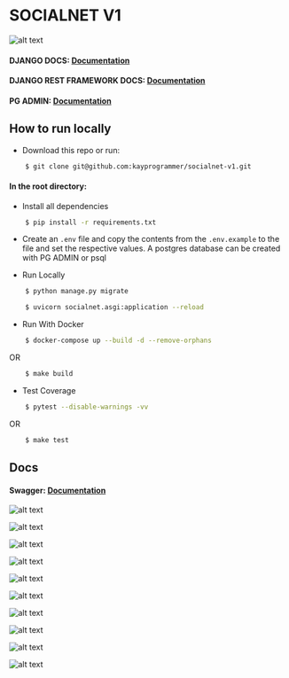 # SOCIALNET V1

![alt text](https://github.com/kayprogrammer/socialnet-v1/blob/main/display/drf.png?raw=true)


#### DJANGO DOCS: [Documentation](https://docs.djangoproject.com/en/4.2/)
#### DJANGO REST FRAMEWORK DOCS: [Documentation](https://www.django-rest-framework.org/)

#### PG ADMIN: [Documentation](https://pgadmin.org) 


## How to run locally

* Download this repo or run: 
```bash
    $ git clone git@github.com:kayprogrammer/socialnet-v1.git
```

#### In the root directory:
- Install all dependencies
```bash
    $ pip install -r requirements.txt
```
- Create an `.env` file and copy the contents from the `.env.example` to the file and set the respective values. A postgres database can be created with PG ADMIN or psql

- Run Locally
```bash
    $ python manage.py migrate 
```
```bash
    $ uvicorn socialnet.asgi:application --reload
```

- Run With Docker
```bash
    $ docker-compose up --build -d --remove-orphans
```
OR
```bash
    $ make build
```

- Test Coverage
```bash
    $ pytest --disable-warnings -vv
```
OR
```bash
    $ make test
```

## Docs
<!-- #### API Url: [Socialnet Docs](http://127.0.0.1:8000/)  -->
#### Swagger: [Documentation](https://swagger.io/docs/)

![alt text](https://github.com/kayprogrammer/socialnet-v1/blob/main/display/display1.png?raw=true)

![alt text](https://github.com/kayprogrammer/socialnet-v1/blob/main/display/display2.png?raw=true)

![alt text](https://github.com/kayprogrammer/socialnet-v1/blob/main/display/display3.png?raw=true)

![alt text](https://github.com/kayprogrammer/socialnet-v1/blob/main/display/display4.png?raw=true)

![alt text](https://github.com/kayprogrammer/socialnet-v1/blob/main/display/display5.png?raw=true)

![alt text](https://github.com/kayprogrammer/socialnet-v1/blob/main/display/display6.png?raw=true)

![alt text](https://github.com/kayprogrammer/socialnet-v1/blob/main/display/display7.png?raw=true)

![alt text](https://github.com/kayprogrammer/socialnet-v1/blob/main/display/display8.png?raw=true)

![alt text](https://github.com/kayprogrammer/socialnet-v1/blob/main/display/display9.png?raw=true)

![alt text](https://github.com/kayprogrammer/socialnet-v1/blob/main/display/display10.png?raw=true)

<!-- ## ADMIN PAGE
![alt text](https://github.com/kayprogrammer/socialnet-v1/blob/main/display/admin.png?raw=true) -->